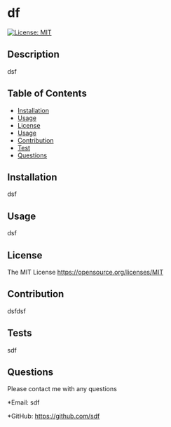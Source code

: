 
  # df
  [![License: MIT](https://img.shields.io/badge/License-MIT-yellow.svg)](https://opensource.org/licenses/MIT)

  ## Description
  dsf

  ## Table of Contents

  - [Installation](#installation)
  - [Usage](#usage)
  - [License](#license)
  - [Usage](#usage)
  - [Contribution](#contribution)
  - [Test](#test)
  - [Questions](#questions)

  ## Installation
  dsf

  ## Usage
  dsf

  ## License
  The MIT License
  https://opensource.org/licenses/MIT

  ## Contribution
  dsfdsf

  ## Tests
  sdf

  ## Questions
  Please contact me with any questions

  *Email:
  sdf

  *GitHub:
  https://github.com/sdf

